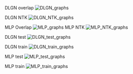 DLGN overlap
![DLGN_graphs](https://user-images.githubusercontent.com/32334380/213392020-8b2966b6-d602-40fa-a79c-7eb200ee52db.png)

DLGN NTK
![DLGN_NTK_graphs](https://user-images.githubusercontent.com/32334380/213392030-a6ef7c8b-dc3e-4d56-b84e-639a246b14f5.png)

MLP Overlap
![MLP_graphs](https://user-images.githubusercontent.com/32334380/213392036-dfd9e661-c877-4554-80dd-364b136cbef8.png)
MLP NTK
![MLP_NTK_graphs](https://user-images.githubusercontent.com/32334380/213392040-3b21da55-355e-45f9-817a-e025722aeeed.png)

DLGN test
![DLGN_test_graphs](https://user-images.githubusercontent.com/32334380/213403875-d67eb758-b3f0-4101-9a82-4212d9ddc50b.png)

DLGN train
![DLGN_train_graphs](https://user-images.githubusercontent.com/32334380/213403887-a91d0d5b-eec5-4949-b73a-ed95d599da90.png)

MLP test
![MLP_test_graphs](https://user-images.githubusercontent.com/32334380/213403889-d402a4f5-bd76-448a-af7b-54b8d83d1473.png)

MLP train
![MLP_train_graphs](https://user-images.githubusercontent.com/32334380/213403895-73126304-5af9-43ae-89fa-725f7cfd3fc8.png)

